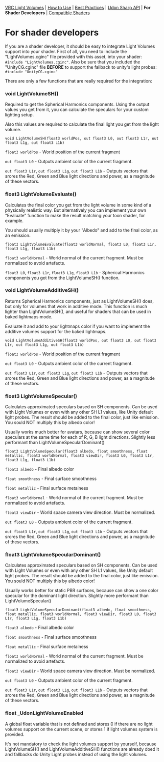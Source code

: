 [VRC Light Volumes](/README.md) | [How to Use](/Documentation/HowToUse.md) | [Best Practices](/Documentation/BestPractices.md) | [Udon Sharp API](/Documentation/UdonSharpAPI.md) | **For Shader Developers** | [Compatible Shaders](/Documentation/CompatibleShaders.md)
# For shader developers
If you are a shader developer, it should be easy to integrate Light Volumes support into your shader. First of all, you need to include the "LightVolumes.cginc" file provided with this asset, into your shader:  `#include "LightVolumes.cginc"`. 
Also be sure that you included the "UnityCG.cginc" file **BEFORE** to support the fallback to unity's light probes:  `#include "UnityCG.cginc"`

There are only a few functions that are really required for the integration: 
### void LightVolumeSH()
Required to get the Spherical Harmonics components. Using the output values you get from it, you can calculate the speculars for your custom lighting setup.

Also this values are required to calculate the final light you get from the light volume.

```
void LightVolumeSH(float3 worldPos, out float3 L0, out float3 L1r, out float3 L1g, out float3 L1b)
```

`float3 worldPos` - World position of the current fragment

`out float3 L0` - Outputs ambient color of the current fragment.

`out float3 L1r`, `out float3 L1g`, `out float3 L1b` - Outputs vectors that srores the Red, Green and Blue light directions and power, as a magnitude of these vectors.

### float3 LightVolumeEvaluate()
Calculates the final color you get from the light volume in some kind of a physically realistic way. But alternatively you can implement your own "Evaluate" function to make the result matching your toon shader, for example.

You should usually multiply it by your "Albedo" and add to the final color, as an emission.

```
float3 LightVolumeEvaluate(float3 worldNormal, float3 L0, float3 L1r, float3 L1g, float3 L1b)
```

`float3 worldNormal` - World normal of the current fragment. Must be normalized to avoid artefacts.

`float3 L0`, `float3 L1r`, `float3 L1g`, `float3 L1b` - Spherical Harmonics components you got from the LightVolumeSH() function.

### void LightVolumeAdditiveSH()
Returns Spherical Harmonics components, just as LightVolumeSH() does, but only for volumes that work in additive mode. This function is much lighter than LightVolumeSH(), and useful for shaders that can be used in baked lightmaps mode.

Evaluate it and add to your lightmaps color if you want to implement the additive volumes support for the baked lightmaps.

```
void LightVolumeAdditiveSH(float3 worldPos, out float3 L0, out float3 L1r, out float3 L1g, out float3 L1b)
```

`float3 worldPos` - World position of the current fragment

`out float3 L0` - Outputs ambient color of the current fragment.

`out float3 L1r`, `out float3 L1g`, `out float3 L1b` - Outputs vectors that srores the Red, Green and Blue light directions and power, as a magnitude of these vectors.

### float3 LightVolumeSpecular()
Calculates approximated speculars based on SH components. Can be used with Light Volumes or even with any other SH L1 values, like Unity default light probes. The result should be added to the final color, just like emission. You sould NOT multiply this by albedo color!

Usually works much better for avatars, because can show several color speculars at the same time for each of R, G, B light directions. Slightly less performant than LightVolumeSpecularDominant()

```
float3 LightVolumeSpecular(float3 albedo, float smoothness, float metallic, float3 worldNormal, float3 viewDir, float3 L0, float3 L1r, float3 L1g, float3 L1b)
```

`float3 albedo` - Final albedo color

`float smoothness` - Final surface smoothness

`float metallic` - Final surface metalness

`float3 worldNormal` - World normal of the current fragment. Must be normalized to avoid artefacts.

`float3 viewDir` - World space camera view direction. Must be normalized.

`out float3 L0` - Outputs ambient color of the current fragment.

`out float3 L1r`, `out float3 L1g`, `out float3 L1b` - Outputs vectors that srores the Red, Green and Blue light directions and power, as a magnitude of these vectors.

### float3 LightVolumeSpecularDominant()
Calculates approximated speculars based on SH components. Can be used with Light Volumes or even with any other SH L1 values, like Unity default light probes. The result should be added to the final color, just like emission. You sould NOT multiply this by albedo color!

Usually works better for static PBR surfaces, because can show a one color specular for the dominant light direction. Slightly more performant than LightVolumeSpecular()

```
float3 LightVolumeSpecularDominant(float3 albedo, float smoothness, float metallic, float3 worldNormal, float3 viewDir, float3 L0, float3 L1r, float3 L1g, float3 L1b)
```

`float3 albedo` - Final albedo color

`float smoothness` - Final surface smoothness

`float metallic` - Final surface metalness

`float3 worldNormal` - World normal of the current fragment. Must be normalized to avoid artefacts.

`float3 viewDir` - World space camera view direction. Must be normalized.

`out float3 L0` - Outputs ambient color of the current fragment.

`out float3 L1r`, `out float3 L1g`, `out float3 L1b` - Outputs vectors that srores the Red, Green and Blue light directions and power, as a magnitude of these vectors.

### float \_UdonLightVolumeEnabled
A global float variable that is not defined and stores 0 if there are no light volumes support on the current scene, or stores 1 if light volumes system is provided.

It's not mandatory to check the light volumes support by yourself, because LightVolumeSH() and LightVolumeAdditiveSH() functions are already doed it and fallbacks do Unity Light probes instead of using the light volumes.
